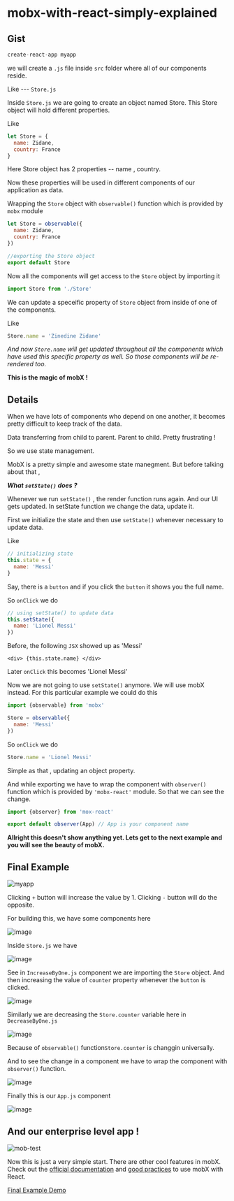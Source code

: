 # mobx-with-react-simply-explained

## Gist

```javascript
create-react-app myapp
```

we will create a ```.js``` file inside ```src``` folder where all of our components reside.

Like --- ```Store.js```

Inside ```Store.js``` we are going to create an object named Store. This Store object will hold different properties.

Like

```javascript
let Store = {
  name: Zidane,
  country: France
}
```

Here Store object has 2 properties -- name , country.

Now these properties will be used in different components of our application as data.

Wrapping the ```Store``` object with ```observable()``` function which is provided by ```mobx``` module

```javascript
let Store = observable({
  name: Zidane,
  country: France
})
```

```javascript
//exporting the Store object
export default Store
```


Now all the components will get access to the ```Store``` object by importing it

```javascript
import Store from './Store'
```

We can update a speceific property of ```Store``` object from inside of one of the components.

Like
```javascript
Store.name = 'Zinedine Zidane' 
```

*And now ```Store.name``` will get updated throughout all the components which have used this specific property as well.
So those components will be re-rendered too.*

**This is the magic of mobX !**



## Details

When we have lots of components who depend on one another, it becomes pretty difficult to keep track of the data.

Data transferring from child to parent. Parent to child. Pretty frustrating !

So we use state management.

MobX is a pretty simple and awesome state manegment. But before talking about that ,

***What ```setState()``` does ?***

Whenever we run ```setState()``` , the render function runs again. And our UI gets updated. 
In setState function we change the data, update it.

First we initialize the state and then use ```setState()``` whenever necessary to update data.

Like

```javascript
// initializing state
this.state = {
  name: 'Messi'
}
```

Say, there is a ```button``` and if you click the ```button``` it shows you the full name.

So ```onClick``` we do 

```javascript
// using setState() to update data
this.setState({
  name: 'Lionel Messi'
})
```


Before, the following ```JSX``` showed up as 'Messi'

```JSX
<div> {this.state.name} </div> 
```

Later ```onClick``` this becomes 'Lionel Messi'


Now we are not going to use ```setState()``` anymore. We will use mobX instead. For this particular example we could do this

```javascript
import {observable} from 'mobx'

Store = observable({
  name: 'Messi'
})
```

So ```onClick``` we do

```javascript
Store.name = 'Lionel Messi'
```

Simple as that , updating an object property.

And while exporting we have to wrap the component with ```observer()``` function
which is provided by ```'mobx-react'``` module.
So that we can see the change.

```javascript
import {observer} from 'mox-react'

export default observer(App) // App is your component name
```


**Allright this doesn't show anything yet. Lets get to the next example and you will see the beauty of mobX.**

## Final Example

![myapp](https://user-images.githubusercontent.com/19225595/27484688-f6552ff2-584b-11e7-92e3-8a9ce86fb2fe.png)

Clicking ```+``` button will increase the value by 1.
Clicking ```-``` button will do the opposite.


For building this, we have some components here

![image](https://user-images.githubusercontent.com/19225595/27220303-8419969e-52a6-11e7-8a89-d5de1b35c4bd.png)


Inside ```Store.js``` we have

![image](https://user-images.githubusercontent.com/19225595/27216924-9384dede-5299-11e7-8e34-540de1c53aa6.png)

See in ```IncreaseByOne.js``` component we are importing the ```Store``` object. And then increasing the value of
```counter``` property whenever the ```button``` is clicked.

![image](https://user-images.githubusercontent.com/19225595/27218706-ecadbb64-52a0-11e7-94b0-a1787d5a381b.png)

Similarly we are decreasing the ```Store.counter``` variable here in ```DecreaseByOne.js```

![image](https://user-images.githubusercontent.com/19225595/27218870-7a341802-52a1-11e7-9b31-fb597118e2cc.png)

Because of ```observable()``` function```Store.counter``` is changgin universally.

And to see the change in a component we have to wrap the component with ```observer()``` function.

![image](https://user-images.githubusercontent.com/19225595/27218997-e6b967c0-52a1-11e7-8929-a53cc732202c.png)

Finally this is our ```App.js``` component

![image](https://user-images.githubusercontent.com/19225595/27219102-4086c00e-52a2-11e7-82f9-e14fe2787ba9.png)

## And our enterprise level app !

![mob-test](https://user-images.githubusercontent.com/19225595/27219746-9afa95cc-52a4-11e7-8a99-e30daa547a09.gif)

Now this is just a very simple start. There are other cool features in mobX. Check out the [official documentation](https://mobx.js.org/) and [good practices](https://www.reddit.com/r/reactjs/comments/6ef36w/best_way_to_learn_mobx/) to use mobX with React.


[Final Example Demo](https://srsajjad.github.io/mobx-with-react-simply-explained/)
